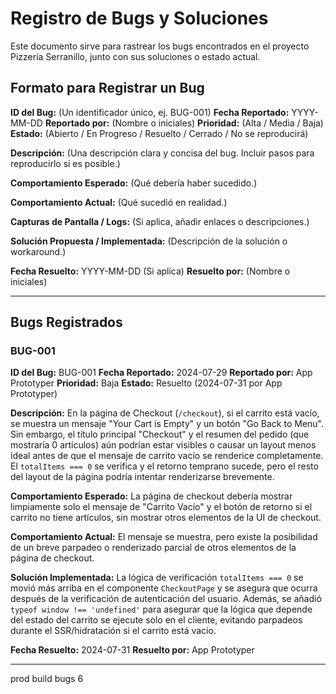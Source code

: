 # Registro de Bugs y Soluciones

Este documento sirve para rastrear los bugs encontrados en el proyecto Pizzería Serranillo, junto con sus soluciones o estado actual.

## Formato para Registrar un Bug

**ID del Bug:** (Un identificador único, ej. BUG-001)
**Fecha Reportado:** YYYY-MM-DD
**Reportado por:** (Nombre o iniciales)
**Prioridad:** (Alta / Media / Baja)
**Estado:** (Abierto / En Progreso / Resuelto / Cerrado / No se reproducirá)

**Descripción:**
(Una descripción clara y concisa del bug. Incluir pasos para reproducirlo si es posible.)

**Comportamiento Esperado:**
(Qué debería haber sucedido.)

**Comportamiento Actual:**
(Qué sucedió en realidad.)

**Capturas de Pantalla / Logs:**
(Si aplica, añadir enlaces o descripciones.)

**Solución Propuesta / Implementada:**
(Descripción de la solución o workaround.)

**Fecha Resuelto:** YYYY-MM-DD (Si aplica)
**Resuelto por:** (Nombre o iniciales)

---

## Bugs Registrados

### BUG-001
**ID del Bug:** BUG-001
**Fecha Reportado:** 2024-07-29
**Reportado por:** App Prototyper
**Prioridad:** Baja
**Estado:** Resuelto (2024-07-31 por App Prototyper)

**Descripción:**
En la página de Checkout (`/checkout`), si el carrito está vacío, se muestra un mensaje "Your Cart is Empty" y un botón "Go Back to Menu". Sin embargo, el título principal "Checkout" y el resumen del pedido (que mostraría 0 artículos) aún podrían estar visibles o causar un layout menos ideal antes de que el mensaje de carrito vacío se renderice completamente. El `totalItems === 0` se verifica y el retorno temprano sucede, pero el resto del layout de la página podría intentar renderizarse brevemente.

**Comportamiento Esperado:**
La página de checkout debería mostrar limpiamente solo el mensaje de "Carrito Vacío" y el botón de retorno si el carrito no tiene artículos, sin mostrar otros elementos de la UI de checkout.

**Comportamiento Actual:**
El mensaje se muestra, pero existe la posibilidad de un breve parpadeo o renderizado parcial de otros elementos de la página de checkout.

**Solución Implementada:**
La lógica de verificación `totalItems === 0` se movió más arriba en el componente `CheckoutPage` y se asegura que ocurra después de la verificación de autenticación del usuario. Además, se añadió `typeof window !== 'undefined'` para asegurar que la lógica que depende del estado del carrito se ejecute solo en el cliente, evitando parpadeos durante el SSR/hidratación si el carrito está vacío.

**Fecha Resuelto:** 2024-07-31
**Resuelto por:** App Prototyper

---
<!-- Añadir nuevos bugs aquí -->
prod build bugs 6
